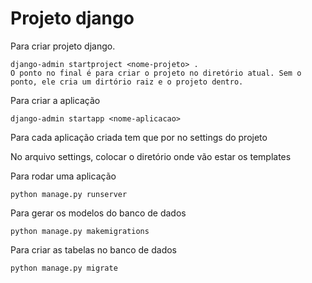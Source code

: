 # Projeto django

Para criar projeto django.

```text
django-admin startproject <nome-projeto> .
O ponto no final é para criar o projeto no diretório atual. Sem o ponto, ele cria um dirtório raiz e o projeto dentro.
```

Para criar a aplicação

```text
django-admin startapp <nome-aplicacao>
```

 Para cada aplicação criada tem que por no settings do projeto

 No arquivo settings, colocar o diretório onde vão estar os templates

Para rodar uma aplicação

 ```text
 python manage.py runserver
 ```

Para gerar os modelos do banco de dados

```text
python manage.py makemigrations
```

Para criar as tabelas no banco de dados

```text
python manage.py migrate
```

